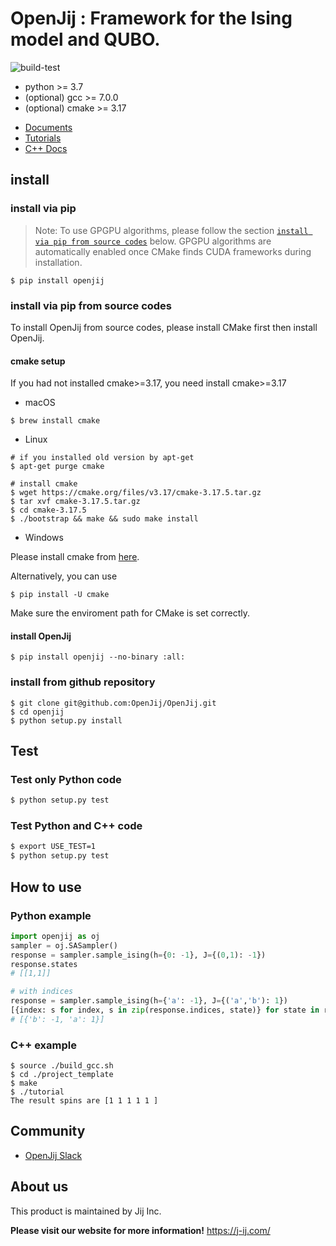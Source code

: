 # OpenJij : Framework for the Ising model and QUBO.

![build-test](https://github.com/OpenJij/OpenJij/workflows/build-test/badge.svg)

* python >= 3.7
* (optional) gcc >= 7.0.0
* (optional) cmake >= 3.17

- [Documents](https://openjij.github.io/OpenJij_Documentation/build/html/)
- [Tutorials](https://openjij.github.io/OpenJijTutorial/build/html/index.html)
- [C++ Docs](https://openjij.github.io/OpenJij/html/index.html)

## install

### install via pip
> Note: To use GPGPU algorithms, please follow the section [`install via pip from source codes`](#install-via-pip-from-source-codes) below.
> GPGPU algorithms are automatically enabled once CMake finds CUDA frameworks during installation.
```
$ pip install openjij
```

### install via pip from source codes
To install OpenJij from source codes, please install CMake first then install OpenJij.

#### cmake setup

If you had not installed cmake>=3.17, you need install cmake>=3.17

* macOS
```
$ brew install cmake
```

* Linux
```
# if you installed old version by apt-get
$ apt-get purge cmake

# install cmake 
$ wget https://cmake.org/files/v3.17/cmake-3.17.5.tar.gz
$ tar xvf cmake-3.17.5.tar.gz
$ cd cmake-3.17.5
$ ./bootstrap && make && sudo make install 
```

* Windows

Please install cmake from [here](https://cmake.org/download/).

Alternatively, you can use
```
$ pip install -U cmake
```
Make sure the enviroment path for CMake is set correctly.

#### install OpenJij
```
$ pip install openjij --no-binary :all:
```

### install from github repository
```
$ git clone git@github.com:OpenJij/OpenJij.git
$ cd openjij
$ python setup.py install
```

## Test

### Test only Python code
```sh
$ python setup.py test
```

### Test Python and C++ code
```sh
$ export USE_TEST=1
$ python setup.py test
```

## How to use

### Python example

```python
import openjij as oj
sampler = oj.SASampler()
response = sampler.sample_ising(h={0: -1}, J={(0,1): -1})
response.states
# [[1,1]]

# with indices
response = sampler.sample_ising(h={'a': -1}, J={('a','b'): 1})
[{index: s for index, s in zip(response.indices, state)} for state in response.states]
# [{'b': -1, 'a': 1}]
```

### C++ example

```
$ source ./build_gcc.sh
$ cd ./project_template
$ make
$ ./tutorial
The result spins are [1 1 1 1 1 ]
```

## Community

- [OpenJij Slack](https://join.slack.com/t/openjij/shared_invite/enQtNjQyMjIwMzMwNzA4LTQ5MWRjOWYxYmY1Nzk4YzdiYzlmZjIxYjhhMmMxZjAyMzE3MDc1ZWRkYmI1YjhkNjRlOTM1ODE0NTc5Yzk3ZDA)

## About us

This product is maintained by Jij Inc.

**Please visit our website for more information!**
https://j-ij.com/

